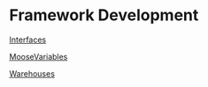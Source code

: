 # Framework Development

[Interfaces](/interfaces/index.md)

[MooseVariables](/moose_variables.md)

[Warehouses](/warehouses.md)
